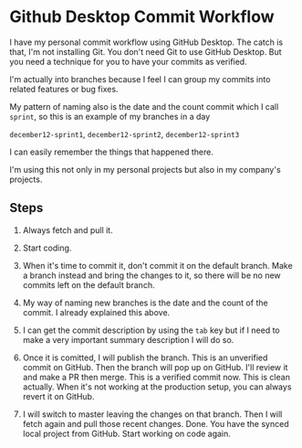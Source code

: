 # Github Desktop Commit Workflow
I have my personal commit workflow using GitHub Desktop.
The catch is that, I'm not installing Git. 
You don't need Git to use GitHub Desktop.
But you need a technique for you to have your commits as
verified.

I'm actually into branches because I feel
I can group my commits into related features 
or bug fixes.

My pattern of naming also is the date and 
the count commit which I call `sprint`, so
this is an example of my branches in a day

`december12-sprint1`, `december12-sprint2`, 
`december12-sprint3`

I can easily remember the things that happened 
there.

I'm using this not only in my personal projects
but also in my company's projects.

## Steps
1. Always fetch and pull it.

2. Start coding.

3. When it's time to commit it, don't
commit it on the default branch.
Make a branch instead and bring the 
changes to it, so there will be no 
new commits left on the default branch.

4. My way of naming new branches is 
the date and the count of the commit.
I already explained this above.

5. I can get the commit description by 
using the `tab` key but if I need to make 
a very important summary description I will do so.

6. Once it is comitted, I will publish the branch.
This is an unverified commit on GitHub.
Then the branch will pop up on GitHub. I'll review 
it and make a PR then merge. This is a verified
commit now. This is clean actually. When it's not 
working at the production setup, you can always
revert it on GitHub.

7. I will switch to master leaving the changes on that
branch. Then I will fetch again and pull those recent
changes. Done. You have the synced local project
from GitHub. Start working on code again.
